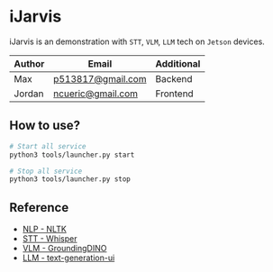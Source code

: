 # iJarvis
iJarvis is an demonstration with `STT`, `VLM`, `LLM` tech on `Jetson` devices.

| Author | Email | Additional
| ---    | --- | ---
| Max | p513817@gmail.com | Backend
| Jordan | ncueric@gmail.com | Frontend


## How to use?
```bash
# Start all service
python3 tools/launcher.py start

# Stop all service
python3 tools/launcher.py stop
```

## Reference
* [NLP - NLTK](https://www.nltk.org/)
* [STT - Whisper](https://github.com/openai/whisper)
* [VLM - GroundingDINO](https://github.com/IDEA-Research/)
* [LLM - text-generation-ui](https://www.jetson-ai-lab.com/tutorial_text-generation.html)
